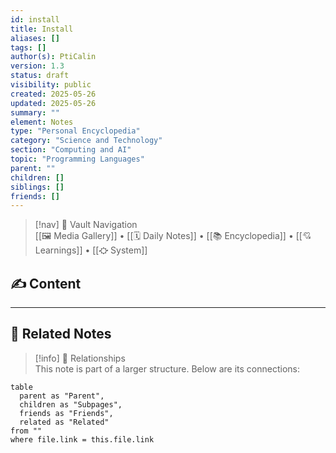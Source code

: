 ```yaml
---
id: install
title: Install
aliases: []
tags: []
author(s): PtiCalin
version: 1.3
status: draft
visibility: public
created: 2025-05-26
updated: 2025-05-26
summary: ""
element: Notes
type: "Personal Encyclopedia"
category: "Science and Technology"
section: "Computing and AI"
topic: "Programming Languages"
parent: ""
children: []
siblings: []
friends: []
---
```

> [!nav] 🧱 Vault Navigation  
> [[🖼 Media Gallery]] • [[🗓 Daily Notes]] • [[📚 Encyclopedia]] • [[💘 Learnings]] • [[⛮  System]]

## ✍️ Content

<!-- Add content in this section -->

---

## 🔗 Related Notes

> [!info] 🧠 Relationships  
> This note is part of a larger structure. Below are its connections:

```dataview
table
  parent as "Parent",
  children as "Subpages",
  friends as "Friends",
  related as "Related"
from ""
where file.link = this.file.link
```
